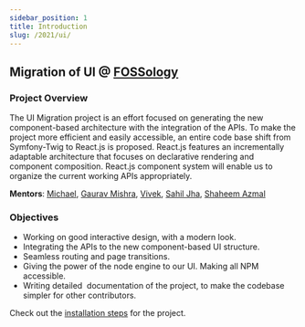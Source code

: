 ```yaml
---
sidebar_position: 1
title: Introduction
slug: /2021/ui/
---
```

<!--
SPDX-License-Identifier: CC-BY-SA-4.0

SPDX-FileCopyrightText: 2021 Aman Dwivedi <aman.dwivedi5@gmail.com>
SPDX-FileCopyrightText: 2021 Shruti Agarwal <mail2shruti.ag@gmail.com>
-->


## Migration of UI @ <a href="https://github.com/fossology">FOSSology</a>

### Project Overview

The UI Migration project is an effort focused on generating the new component-based architecture with the integration of the APIs. To make the project more efficient and easily accessible, an entire code base shift from Symfony-Twig to React.js is proposed. React.js features an incrementally adaptable architecture that focuses on declarative rendering and component composition. React.js component system will enable us to organize the current working APIs appropriately.

**Mentors**: [Michael](https://github.com/mcjaeger), [Gaurav Mishra](https://github.com/GMishx), [Vivek](https://github.com/viv9k), [Sahil Jha](https://github.com/sjha2048), [Shaheem Azmal](https://github.com/shaheemazmalmmd)
### Objectives

- Working on good interactive design, with a modern look.
- Integrating the APIs to the new component-based UI structure.
- Seamless routing and page transitions.
- Giving the power of the node engine to our UI. Making all NPM accessible.
- Writing detailed ​ documentation of the project, to make the
  codebase simpler for other contributors.

Check out the [installation steps](installation) for the project.
